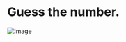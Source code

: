 # Guess the number.

![image](https://user-images.githubusercontent.com/106253049/194721091-b99a7ab5-9d7c-419a-87b9-a9f607d6c976.png)
